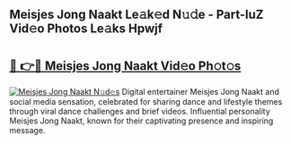 ## Meisjes Jong Naakt Le𝚊k𝚎d N𝚞𝚍e - Part-luZ Vid𝚎o Photos Le𝚊ks Hpwjf

# <h2><a href="http://fb85r6.evod.top/?m=Meisjes+Jong+Naakt">🔗 👉🔴 Meisjes Jong Naakt Vid𝚎o Ph𝚘t𝚘s</a></h2>

[![Meisjes Jong Naakt N𝚞d𝚎s](https://i.imgur.com/8V9OHl7.gif)](http://fb85r6.evod.top/?m=Meisjes+Jong+Naakt)
Digital entertainer Meisjes Jong Naakt and social media sensation, celebrated for sharing dance and lifestyle themes through viral dance challenges and brief videos. Influential personality Meisjes Jong Naakt, known for their captivating presence and inspiring message. 
